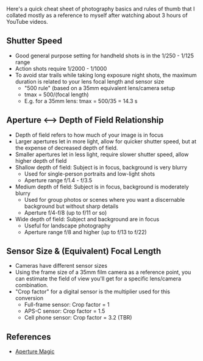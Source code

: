 Here's a quick cheat sheet of photography basics and rules of thumb that I collated mostly as a reference to myself after watching about 3 hours of YouTube videos. 

## Shutter Speed
- Good general purpose setting for handheld shots is in the 1/250 - 1/125 range
- Action shots require 1/2000 - 1/1000
- To avoid star trails while taking long exposure night shots, the maximum duration is related to your lens focal length and sensor size
  - "500 rule" (based on a 35mm equivalent lens/camera setup
  - tmax = 500/(focal length)
  - E.g. for a 35mm lens: tmax = 500/35 = 14.3 s

## Aperture <--> Depth of Field Relationship
- Depth of field refers to how much of your image is in focus
- Larger apertures let in more light, allow for quicker shutter speed, but at the expense of decreased depth of field.
- Smaller apertures let in less light, require slower shutter speed, allow higher depth of field
- Shallow depth of field: Subject is in focus, background is very blurry
  - Used for single-person portraits and low-light shots
  - Aperture range f/1.4 - f/3.5
- Medium depth of field: Subject is in focus, background is moderately blurry
  - Used for group photos or scenes where you want a discernable background but without sharp details
  - Aperture f/4-f/8 (up to f/11 or so)
- Wide depth of field: Subject and background are in focus
  - Useful for landscape photography
  - Aperture range f/8 and higher (up to f/13 to f/22)

## Sensor Size & (Equivalent) Focal Length
- Cameras have different sensor sizes
- Using the frame size of a 35mm film camera as a reference point, you can estimate the field of view you'll get for a specific lens/camera combination.
- "Crop factor" for a digital sensor is the multiplier used for this conversion
  - Full-frame sensor: Crop factor = 1
  - APS-C sensor: Crop factor = 1.5
  - Cell phone sensor: Crop factor = 3.2 (TBR)

## References
- [Aperture Magic](https://youtu.be/ZF8d0KqwnSw)